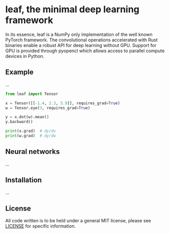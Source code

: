 # leaf, the minimal deep learning framework
In its essence, leaf is a NumPy only implementation of the well known PyTorch framework. 
The convolutional operations accelerated with Rust binaries enable a robust API for deep learning without GPU.
Support for GPU is provided through pyopencl which allows access to parallel compute devices in Python.

## Example
...
```python
from leaf import Tensor

x = Tensor([[-1.4, 2.3, 5.9]], requires_grad=True)
w = Tensor.eye(3, requires_grad=True)

y = x.dot(w).mean()
y.backward()

print(x.grad)  # dy/dx
print(w.grad)  # dy/dw
```

## Neural networks
...

## Installation
...

## License
All code written is to be held under a general MIT license, please see [LICENSE]() for specific information.
